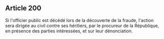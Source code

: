 Article 200
----
Si l'officier public est décédé lors de la découverte de la fraude, l'action
sera dirigée au civil contre ses héritiers, par le procureur de la République,
en présence des parties intéressées, et sur leur dénonciation.

